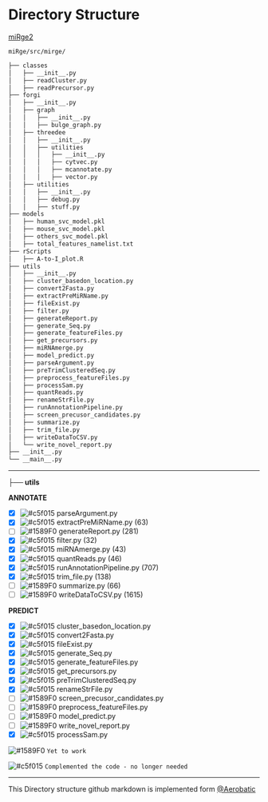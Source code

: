 
# Directory Structure
[miRge2](https://github.com/mhalushka/miRge/tree/master/src/mirge)
```
miRge/src/mirge/
```

```bash
├── classes
│   ├── __init__.py 
│   ├── readCluster.py
│   ├── readPrecursor.py
├── forgi
│   ├── __init__.py 
│   ├── graph
│   │   ├── __init__.py
│   │   ├── bulge_graph.py
│   ├── threedee
│   │   ├── __init__.py
│   │   ├── utilities
│   │   │   ├── __init__.py
│   │   │   ├── cytvec.py
│   │   │   ├── mcannotate.py
│   │   │   ├── vector.py
│   ├── utilities
│   │   ├── __init__.py
│   │   ├── debug.py
│   │   ├── stuff.py
├── models
│   ├── human_svc_model.pkl
│   ├── mouse_svc_model.pkl
│   ├── others_svc_model.pkl
│   ├── total_features_namelist.txt
├── rScripts
│   ├── A-to-I_plot.R
├── utils
│   ├── __init__.py
│   ├── cluster_basedon_location.py
│   ├── convert2Fasta.py
│   ├── extractPreMiRName.py
│   ├── fileExist.py
│   ├── filter.py
│   ├── generateReport.py
│   ├── generate_Seq.py
│   ├── generate_featureFiles.py
│   ├── get_precursors.py
│   ├── miRNAmerge.py
│   ├── model_predict.py
│   ├── parseArgument.py
│   ├── preTrimClusteredSeq.py
│   ├── preprocess_featureFiles.py
│   ├── processSam.py
│   ├── quantReads.py
│   ├── renameStrFile.py
│   ├── runAnnotationPipeline.py
│   ├── screen_precusor_candidates.py
│   ├── summarize.py
│   ├── trim_file.py
│   ├── writeDataToCSV.py
│   └── write_novel_report.py
├── __init__.py
└── __main__.py
```
___

**├── utils**

**ANNOTATE**
- [x] ![#c5f015](https://placehold.it/15/c5f015/000000?text=+) parseArgument.py
- [x] ![#c5f015](https://placehold.it/15/c5f015/000000?text=+) extractPreMiRName.py (63)
- [ ] ![#1589F0](https://placehold.it/15/1589F0/000000?text=+) generateReport.py (281)
- [x] ![#c5f015](https://placehold.it/15/c5f015/000000?text=+) filter.py (32)
- [x] ![#c5f015](https://placehold.it/15/c5f015/000000?text=+) miRNAmerge.py (43)
- [x] ![#c5f015](https://placehold.it/15/c5f015/000000?text=+) quantReads.py (46)
- [x] ![#c5f015](https://placehold.it/15/c5f015/000000?text=+) runAnnotationPipeline.py (707)
- [x] ![#c5f015](https://placehold.it/15/c5f015/000000?text=+) trim_file.py (138)
- [ ] ![#1589F0](https://placehold.it/15/1589F0/000000?text=+) summarize.py (66)
- [ ] ![#1589F0](https://placehold.it/15/1589F0/000000?text=+) writeDataToCSV.py (1615)

**PREDICT**
- [x] ![#c5f015](https://placehold.it/15/c5f015/000000?text=+) cluster_basedon_location.py
- [x] ![#c5f015](https://placehold.it/15/c5f015/000000?text=+) convert2Fasta.py
- [x] ![#c5f015](https://placehold.it/15/c5f015/000000?text=+) fileExist.py
- [x] ![#c5f015](https://placehold.it/15/c5f015/000000?text=+) generate_Seq.py
- [x] ![#c5f015](https://placehold.it/15/c5f015/000000?text=+) generate_featureFiles.py
- [x] ![#c5f015](https://placehold.it/15/c5f015/000000?text=+) get_precursors.py
- [x] ![#c5f015](https://placehold.it/15/c5f015/000000?text=+) preTrimClusteredSeq.py
- [x] ![#c5f015](https://placehold.it/15/c5f015/000000?text=+) renameStrFile.py
- [ ] ![#1589F0](https://placehold.it/15/1589F0/000000?text=+) screen_precusor_candidates.py
- [ ] ![#1589F0](https://placehold.it/15/1589F0/000000?text=+) preprocess_featureFiles.py
- [ ] ![#1589F0](https://placehold.it/15/1589F0/000000?text=+) model_predict.py
- [ ] ![#1589F0](https://placehold.it/15/1589F0/000000?text=+) write_novel_report.py
- [x] ![#c5f015](https://placehold.it/15/c5f015/000000?text=+) processSam.py

 ![#1589F0](https://placehold.it/15/1589F0/000000?text=+) `Yet to work`
  
 ![#c5f015](https://placehold.it/15/c5f015/000000?text=+) `Complemented the code - no longer needed`
 ___
This Directory structure github markdown is implemented form [@Aerobatic](https://github.com/aerobatic/markdown-content/blob/master/docs/directory-structure.md)

